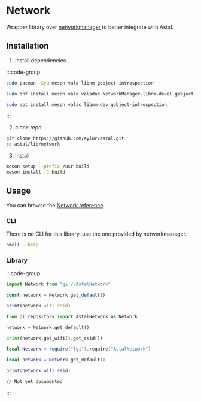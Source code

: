 # Network

Wrapper library over [networkmanager](https://networkmanager.dev/) to better integrate with Astal.

## Installation

1. install dependencies

:::code-group

```sh [<i class="devicon-archlinux-plain"></i> Arch]
sudo pacman -Syu meson vala libnm gobject-introspection
```

```sh [<i class="devicon-fedora-plain"></i> Fedora]
sudo dnf install meson vala valadoc NetworkManager-libnm-devel gobject-introspection-devel
```

```sh [<i class="devicon-ubuntu-plain"></i> Ubuntu]
sudo apt install meson valac libnm-dev gobject-introspection
```

:::

2. clone repo

```sh
git clone https://github.com/aylur/astal.git
cd astal/lib/network
```

3. install

```sh
meson setup --prefix /usr build
meson install -C build
```

## Usage

You can browse the [Network reference](https://aylur.github.io/libastal/network).

### CLI

There is no CLI for this library, use the one provided by networkmanager.

```sh
nmcli --help
```

### Library

:::code-group

```js [<i class="devicon-javascript-plain"></i> JavaScript]
import Network from "gi://AstalNetwork"

const network = Network.get_default()

print(network.wifi.ssid)
```

```py [<i class="devicon-python-plain"></i> Python]
from gi.repository import AstalNetwork as Network

network = Network.get_default()

print(network.get_wifi().get_ssid())
```

```lua [<i class="devicon-lua-plain"></i> Lua]
local Network = require("lgi").require("AstalNetwork")

local network = Network.get_default()

print(network.wifi.ssid)
```

```vala [<i class="devicon-vala-plain"></i> Vala]
// Not yet documented
```

:::
